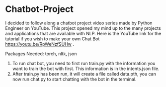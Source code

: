 # Chatbot-Project
I decided to follow along a chatbot project video series made by Python Engineer on YouTube. This project opened my mind up to the many projects and applications that are available with NLP. Here is the YouTube link for the tutorial if you wish to make your own Chat Bot https://youtu.be/RpWeNzfSUHw .

Packages Needed: torch, nltk, json


1. To run chat bot, you need to first run train.py with the information you want to train the bot with first. This information is in the intents.json file.
2. After train.py has been run, it will create a file called data.pth, you can now run chat.py to start chatting with the bot in the terminal.

